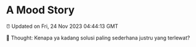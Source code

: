 # A Mood Story

⏰ Updated on Fri, 24 Nov 2023 04:44:13 GMT

💭 Thought: Kenapa ya kadang solusi paling sederhana justru yang terlewat?

